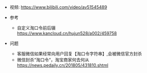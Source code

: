 
- 视频: https://www.bilibili.com/video/av51545489

- 参考
    - 自定义淘口令前后辍 https://www.kancloud.cn/hujun528/a002/459758

- 问题
    - 客服微信如果经常向用户回复【淘口令字符串】,会被微信官方封杀
    - 微信封杀“淘口令“，淘宝商家何去何从 https://news.pedaily.cn/201805/431810.shtml
